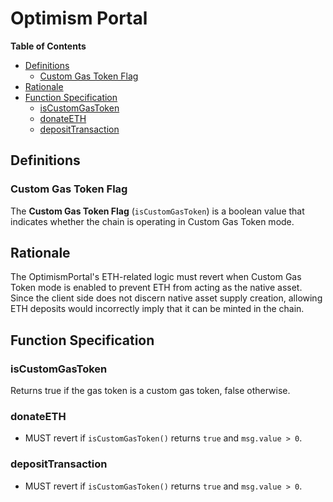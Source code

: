 # Optimism Portal

<!-- START doctoc generated TOC please keep comment here to allow auto update -->
<!-- DON'T EDIT THIS SECTION, INSTEAD RE-RUN doctoc TO UPDATE -->
**Table of Contents**

- [Definitions](#definitions)
  - [Custom Gas Token Flag](#custom-gas-token-flag)
- [Rationale](#rationale)
- [Function Specification](#function-specification)
  - [isCustomGasToken](#iscustomgastoken)
  - [donateETH](#donateeth)
  - [depositTransaction](#deposittransaction)

<!-- END doctoc generated TOC please keep comment here to allow auto update -->

## Definitions

### Custom Gas Token Flag

The **Custom Gas Token Flag** (`isCustomGasToken`) is a boolean value that indicates
whether the chain is operating in Custom Gas Token mode.

## Rationale

The OptimismPortal's ETH-related logic must revert when Custom Gas Token mode is enabled to prevent ETH from
acting as the native asset. Since the client side does not discern native asset supply creation, allowing
ETH deposits would incorrectly imply that it can be minted in the chain.

## Function Specification

### isCustomGasToken

Returns true if the gas token is a custom gas token, false otherwise.

### donateETH

- MUST revert if `isCustomGasToken()` returns `true` and `msg.value > 0`.

### depositTransaction

- MUST revert if `isCustomGasToken()` returns `true` and `msg.value > 0`.
